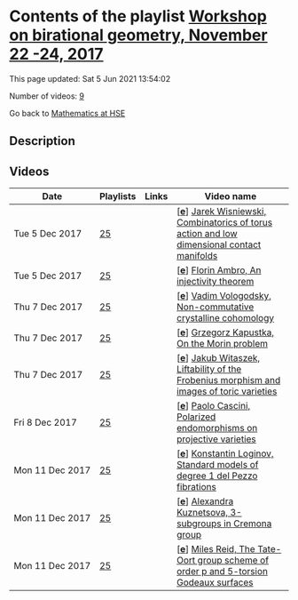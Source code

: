 # Contents of the playlist [Workshop  on birational geometry, November  22 -24, 2017](https://www.youtube.com/playlist?list=PLq3E5oubNNoBtsYtCoQ3m2VbuddTH5iEQ)

This page updated: Sat 5 Jun 2021 13:54:02

Number of videos: [9](#videos)

Go back to [Mathematics at HSE](../README.md)

## Description



## Videos

|Date|Playlists|Links|Video name|
|---|---|---|---|
| Tue&nbsp;5&nbsp;Dec&nbsp;2017 | [25](../playlists/25 "Workshop  on birational geometry, November  22 -24, 2017") |  | [[**e**](https://studio.youtube.com/video/4mpl9ZtBxW8/edit "Edit")] [Jarek Wisniewski, Combinatorics of torus action and low dimensional contact manifolds](https://www.youtube.com/watch?v=4mpl9ZtBxW8&list=PLq3E5oubNNoBtsYtCoQ3m2VbuddTH5iEQ) |
| Tue&nbsp;5&nbsp;Dec&nbsp;2017 | [25](../playlists/25 "Workshop  on birational geometry, November  22 -24, 2017") |  | [[**e**](https://studio.youtube.com/video/YeDJtwPL3Zg/edit "Edit")] [Florin Ambro, An injectivity theorem](https://www.youtube.com/watch?v=YeDJtwPL3Zg&list=PLq3E5oubNNoBtsYtCoQ3m2VbuddTH5iEQ) |
| Thu&nbsp;7&nbsp;Dec&nbsp;2017 | [25](../playlists/25 "Workshop  on birational geometry, November  22 -24, 2017") |  | [[**e**](https://studio.youtube.com/video/fGwwlb1fClg/edit "Edit")] [Vadim Vologodsky, Non-commutative crystalline cohomology](https://www.youtube.com/watch?v=fGwwlb1fClg&list=PLq3E5oubNNoBtsYtCoQ3m2VbuddTH5iEQ) |
| Thu&nbsp;7&nbsp;Dec&nbsp;2017 | [25](../playlists/25 "Workshop  on birational geometry, November  22 -24, 2017") |  | [[**e**](https://studio.youtube.com/video/A8EK7Hj4gXM/edit "Edit")] [Grzegorz Kapustka, On the Morin problem](https://www.youtube.com/watch?v=A8EK7Hj4gXM&list=PLq3E5oubNNoBtsYtCoQ3m2VbuddTH5iEQ) |
| Thu&nbsp;7&nbsp;Dec&nbsp;2017 | [25](../playlists/25 "Workshop  on birational geometry, November  22 -24, 2017") |  | [[**e**](https://studio.youtube.com/video/a1qQkwXpWU8/edit "Edit")] [Jakub Witaszek, Liftability of the Frobenius morphism and images of toric varieties](https://www.youtube.com/watch?v=a1qQkwXpWU8&list=PLq3E5oubNNoBtsYtCoQ3m2VbuddTH5iEQ) |
| Fri&nbsp;8&nbsp;Dec&nbsp;2017 | [25](../playlists/25 "Workshop  on birational geometry, November  22 -24, 2017") |  | [[**e**](https://studio.youtube.com/video/t5SFEvmx2UY/edit "Edit")] [Paolo Cascini, Polarized endomorphisms on projective varieties](https://www.youtube.com/watch?v=t5SFEvmx2UY&list=PLq3E5oubNNoBtsYtCoQ3m2VbuddTH5iEQ) |
| Mon&nbsp;11&nbsp;Dec&nbsp;2017 | [25](../playlists/25 "Workshop  on birational geometry, November  22 -24, 2017") |  | [[**e**](https://studio.youtube.com/video/sKj8DAMRpU0/edit "Edit")] [Konstantin Loginov, Standard models of degree 1 del Pezzo fibrations](https://www.youtube.com/watch?v=sKj8DAMRpU0&list=PLq3E5oubNNoBtsYtCoQ3m2VbuddTH5iEQ) |
| Mon&nbsp;11&nbsp;Dec&nbsp;2017 | [25](../playlists/25 "Workshop  on birational geometry, November  22 -24, 2017") |  | [[**e**](https://studio.youtube.com/video/HBE20J_c0fM/edit "Edit")] [Alexandra Kuznetsova, 3-subgroups in Cremona group](https://www.youtube.com/watch?v=HBE20J_c0fM&list=PLq3E5oubNNoBtsYtCoQ3m2VbuddTH5iEQ) |
| Mon&nbsp;11&nbsp;Dec&nbsp;2017 | [25](../playlists/25 "Workshop  on birational geometry, November  22 -24, 2017") |  | [[**e**](https://studio.youtube.com/video/QHMAI31oPGw/edit "Edit")] [Miles Reid, The Tate-Oort group scheme of order p and 5-torsion Godeaux surfaces](https://www.youtube.com/watch?v=QHMAI31oPGw&list=PLq3E5oubNNoBtsYtCoQ3m2VbuddTH5iEQ) |
